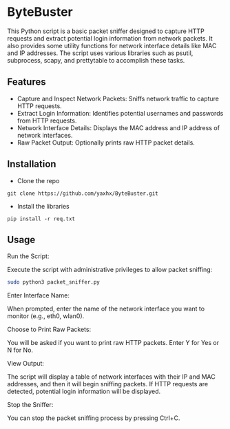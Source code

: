 
# ByteBuster

This Python script is a basic packet sniffer designed to capture HTTP requests and extract potential login information from network packets. It also provides some utility functions for network interface details like MAC and IP addresses. The script uses various libraries such as psutil, subprocess, scapy, and prettytable to accomplish these tasks.
## Features

- Capture and Inspect Network Packets: Sniffs network traffic to capture HTTP requests.
- Extract Login Information: Identifies potential usernames and passwords from HTTP requests.
- Network Interface Details: Displays the MAC address and IP address of network interfaces.
- Raw Packet Output: Optionally prints raw HTTP packet details.

## Installation

- Clone the repo
```
git clone https://github.com/yaxhx/ByteBuster.git
```
- Install the libraries
```
pip install -r req.txt
```

## Usage

Run the Script:

Execute the script with administrative privileges to allow packet sniffing:

```bash
sudo python3 packet_sniffer.py
```

Enter Interface Name:

When prompted, enter the name of the network interface you want to monitor (e.g., eth0, wlan0).

Choose to Print Raw Packets:

You will be asked if you want to print raw HTTP packets. Enter Y for Yes or N for No.

View Output:

The script will display a table of network interfaces with their IP and MAC addresses, and then it will begin sniffing packets. If HTTP requests are detected, potential login information will be displayed.

Stop the Sniffer:

You can stop the packet sniffing process by pressing Ctrl+C.
